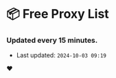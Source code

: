 # :package: Free Proxy List
### Updated every 15 minutes.

- Last updated: `2024-10-03 09:19`

:heart:
